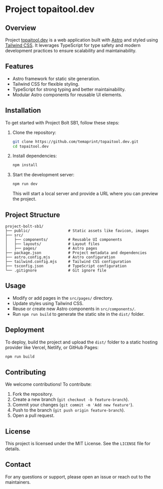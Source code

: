 # Project topaitool.dev

## Overview
Project [topaitool.dev](https://topaitool.dev/) is a web application built with [Astro](https://astro.build/) and styled using [Tailwind CSS](https://tailwindcss.com/). It leverages TypeScript for type safety and modern development practices to ensure scalability and maintainability.



## Features
- Astro framework for static site generation.
- Tailwind CSS for flexible styling.
- TypeScript for strong typing and better maintainability.
- Modular Astro components for reusable UI elements.

## Installation
To get started with Project Bolt SB1, follow these steps:

1. Clone the repository:
   ```sh
   git clone https://github.com/temaprint/topaitool.dev.git
   cd topaitool.dev
   ```
2. Install dependencies:
   ```sh
   npm install
   ```
3. Start the development server:
   ```sh
   npm run dev
   ```
   This will start a local server and provide a URL where you can preview the project.

## Project Structure
```
project-bolt-sb1/
├── public/                 # Static assets like favicon, images
├── src/
│   ├── components/         # Reusable UI components
│   ├── layouts/            # Layout files
│   ├── pages/              # Astro pages
├── package.json            # Project metadata and dependencies
├── astro.config.mjs        # Astro configuration
├── tailwind.config.mjs     # Tailwind CSS configuration
├── tsconfig.json           # TypeScript configuration
└── .gitignore              # Git ignore file
```

## Usage
- Modify or add pages in the `src/pages/` directory.
- Update styles using Tailwind CSS.
- Reuse or create new Astro components in `src/components/`.
- Run `npm run build` to generate the static site in the `dist/` folder.

## Deployment
To deploy, build the project and upload the `dist/` folder to a static hosting provider like Vercel, Netlify, or GitHub Pages:
```sh
npm run build
```

## Contributing
We welcome contributions! To contribute:
1. Fork the repository.
2. Create a new branch (`git checkout -b feature-branch`).
3. Commit your changes (`git commit -m 'Add new feature'`).
4. Push to the branch (`git push origin feature-branch`).
5. Open a pull request.

## License
This project is licensed under the MIT License. See the `LICENSE` file for details.

## Contact
For any questions or support, please open an issue or reach out to the maintainers.

